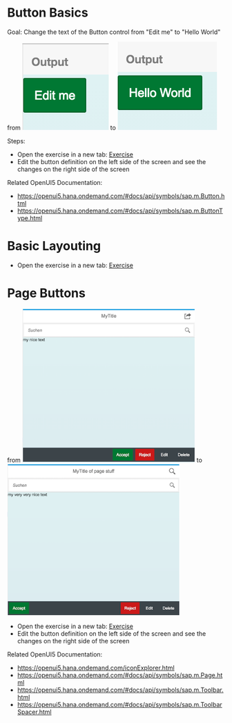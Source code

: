 # Button Basics

Goal: Change the text of the Button control from "Edit me" to "Hello World"

from ![](Exercise1/src.png) to ![](Exercise1/goal.png)

Steps:
- Open the exercise in a new tab: [Exercise](http://jsbin.com/kupazaw/9/embed?html,output)
- Edit the button definition on the left side of the screen and see the changes on the right side of the screen

Related OpenUI5 Documentation:
- https://openui5.hana.ondemand.com/#docs/api/symbols/sap.m.Button.html
- https://openui5.hana.ondemand.com/#docs/api/symbols/sap.m.ButtonType.html

# Basic Layouting

- Open the exercise in a new tab: [Exercise](http://jsbin.com/daveta/11/embed?html,output)




# Page Buttons

from
<img src="Exercise2/src.png" width="400">
to
<img src="Exercise2/goal.png" width="400">

- Open the exercise in a new tab: [Exercise](http://jsbin.com/hofidir/13/embed?html,output)
- Edit the button definition on the left side of the screen and see the changes on the right side of the screen

Related OpenUI5 Documentation:
- https://openui5.hana.ondemand.com/iconExplorer.html
- https://openui5.hana.ondemand.com/#docs/api/symbols/sap.m.Page.html
- https://openui5.hana.ondemand.com/#docs/api/symbols/sap.m.Toolbar.html
- https://openui5.hana.ondemand.com/#docs/api/symbols/sap.m.ToolbarSpacer.html